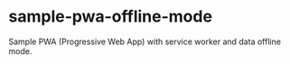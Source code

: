 # sample-pwa-offline-mode
Sample PWA (Progressive Web App) with service worker and data offline mode. 
